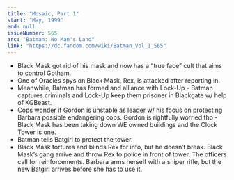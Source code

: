 ```yaml
---
title: "Mosaic, Part 1"
start: "May, 1999"
end: null
issueNumber: 565
arc: "Batman: No Man's Land"
link: "https://dc.fandom.com/wiki/Batman_Vol_1_565"
---
```


- Black Mask got rid of his mask and now has a “true face” cult that aims to control Gotham.
- One of Oracles spys on Black Mask, Rex, is attacked after reporting in.
- Meanwhile, Batman has formed and alliance with Lock-Up - Batman captures criminals and Lock-Up keep them prisoner in Blackgate w/ help of KGBeast.
- Cops wonder if Gordon is unstable as leader w/ his focus on protecting Barbara possible endangering cops. Gordon is rightfully worried tho - Black Mask has been taking down WE owned buildings and the Clock Tower is one.
- Batman tells Batgirl to protect the tower.
- Black Mask tortures and blinds Rex for info, but he doesn’t break. Black Mask’s gang arrive and throw Rex to police in front of tower. The officers call for reinforcements. Barbara arms herself with a sniper rifle, but the new Batgirl arrives before she has to use it.
